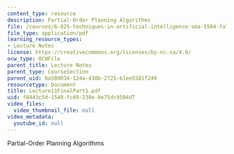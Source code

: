 ```yaml
---
content_type: resource
description: Partial-Order Planning Algorithms
file: /courses/6-825-techniques-in-artificial-intelligence-sma-5504-fall-2002/f8443c5d1540fcd9230ebe75dc9504d7_Lecture11FinalPart1.pdf
file_type: application/pdf
learning_resource_types:
- Lecture Notes
license: https://creativecommons.org/licenses/by-nc-sa/4.0/
ocw_type: OCWFile
parent_title: Lecture Notes
parent_type: CourseSection
parent_uid: 6a589034-124a-430b-2725-b1ee5581f249
resourcetype: Document
title: Lecture11FinalPart1.pdf
uid: f8443c5d-1540-fcd9-230e-be75dc9504d7
video_files:
  video_thumbnail_file: null
video_metadata:
  youtube_id: null
---
```

Partial-Order Planning Algorithms